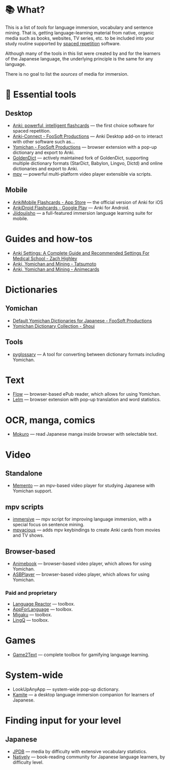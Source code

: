 # :books: What?
This is a list of *tools* for language immersion, vocabulary and sentence mining. That is, getting language-learning material from native, organic media such as books, websites, TV series, etc. to be included into your study routine supported by [spaced repetition](https://en.wikipedia.org/wiki/Spaced_repetition) software.

Although many of the tools in this list were created by and for the learners of the Japanese language, the underlying principle is the same for any language.

There is no goal to list the *sources* of media for immersion.

# :beginner: Essential tools
## Desktop
- [Anki: powerful, intelligent flashcards](https://apps.ankiweb.net/) — the first choice software for spaced repetition.
- [Anki-Connect - FooSoft Productions](https://foosoft.net/projects/anki-connect/) — Anki Desktop add-on to interact with other software such as...
- [Yomichan - FooSoft Productions](https://foosoft.net/projects/yomichan/) — browser extension with a pop-up dictionary and export to Anki.
- [GoldenDict](https://github.com/xiaoyifang/goldendict) — actively maintained fork of GoldenDict, supporting multiple dictionary formats (StarDict, Babylon, Lingvo, Dictd) and online dictionaries and export to Anki.
- [mpv](https://mpv.io/) — powerful multi-platform video player extensible via scripts.

## Mobile
- [AnkiMobile Flashcards - App Store](https://apps.apple.com/us/app/ankimobile-flashcards/id373493387) — the official version of Anki for iOS
- [AnkiDroid Flashcards - Google Play](https://play.google.com/store/apps/details?id=com.ichi2.anki) — Anki for Android.
- [Jjidoujisho](https://github.com/lrorpilla/jidoujisho) — a full-featured immersion language learning suite for mobile.

# Guides and how-tos
- [Anki Settings: A Complete Guide and Recommended Settings For Medical School - Zach Highley](https://zhighley.com/anki-settings/)
- [Anki, Yomichan and Mining - Tatsumoto](https://tatsumoto-ren.github.io/blog/table-of-contents.html)
- [Anki, Yomichan and Mining - Animecards](https://animecards.site/)

# Dictionaries
## Yomichan
- [Default Yomichan Dictionaries for Japanese - FooSoft Productions](https://foosoft.net/projects/yomichan/index.html#dictionaries)
- [Yomichan Dictionary Collection - Shoui](https://learnjapanese.link/dictionaries)
## Tools
- [pyglossary](https://github.com/ilius/pyglossary) —  A tool for converting between dictionary formats including Yomichan.

# Text
- [Flow](https://www.flowoss.com/) — browser-based ePub reader, which allows for using Yomichan.
- [LeIm](https://chrome.google.com/webstore/detail/leim/gbfkhhfaafkedcjielnibpdhpdciognd) — browser extension with pop-up translation and word statistics.

# OCR, manga, comics
- [Mokuro](https://github.com/kha-white/mokuro) — read Japanese manga inside browser with selectable text.

# Video
## Standalone
- [Memento](https://github.com/ripose-jp/Memento) — an mpv-based video player for studying Japanese with Yomichan support.

## mpv scripts
- [immersive](https://github.com/Ben-Kerman/immersive) — mpv script for improving language immersion, with a special focus on sentence mining.
- [mpvacious](https://github.com/Ajatt-Tools/mpvacious) — adds mpv keybindings to create Anki cards from movies and TV shows.

## Browser-based
- [Animebook](https://animebook.github.io/) — browser-based video player, which allows for using Yomichan.
- [ASBPlayer](https://killergerbah.github.io/asbplayer/) — browser-based video player, which allows for using Yomichan.
### Paid and proprietary
- [Language Reactor](https://www.languagereactor.com/) — toolbox.
- [AppForLanguage](https://appforlanguage.com/) — toolbox.
- [Migaku](https://www.migaku.io/) — toolbox.
- [LingQ](https://www.lingq.com) — toolbox.

# Games
- [Game2Text](https://github.com/mathewthe2/Game2Text) — complete toolbox for gamifying language learning.

# System-wide
- LookUpAnyApp — system-wide pop-up dictionary.
- [Kamite](https://github.com/fauu/Kamite) — a desktop language immersion companion for learners of Japanese.

# Finding input for your level
## Japanese
- [JPDB](https://jpdb.io/) — media by difficulty with extensive vocabulary statistics.
- [Natively](https://learnnatively.com/) — book-reading community for Japanese language learners, by difficulty level.
